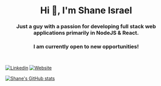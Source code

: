 <h1 align="center">Hi 👋, I'm Shane Israel </h1>

<h3 align="center">Just a guy with a passion for developing full stack web applications primarily in NodeJS & React.</h3>

<h1 style="margin-top: 16px;" />
<h3 align="center">I am currently open to new opportunities!</h3>

<div style="margin-top: 48px;" />


[![Linkedin](https://img.shields.io/badge/LinkedIn-0077B5?style=for-the-badge&logo=linkedin&logoColor=white)](https://www.linkedin.com/in/shane-israel-3a685ba1/)
[![Website](https://img.shields.io/website?down_color=red&down_message=offline&style=for-the-badge&up_color=green&up_message=up&url=https%3A%2F%2Fshaneisrael.dev)](https://shaneisrael.dev)

<div style="margin-top: 16px;" />

[![Shane's GitHub stats](https://github-readme-stats.vercel.app/api?username=ShaneIsrael&theme=one_dark_pro&show_icons=true)](https://shaneisrael.dev)
